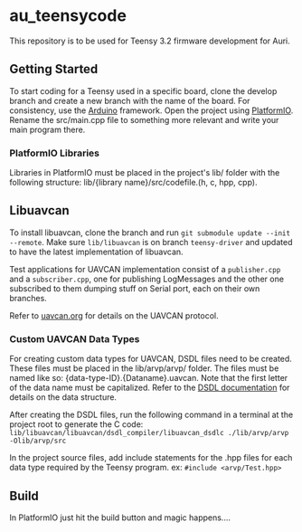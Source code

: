 # au_teensycode

This repository is to be used for Teensy 3.2 firmware development for Auri.

## Getting Started

To start coding for a Teensy used in a specific board, clone the develop branch and 
create a new branch with the name of the board. For consistency, use the [Arduino](http://arduino.cc)
framework. Open the project using [PlatformIO](http://platformio.org). Rename the src/main.cpp file to something
more relevant and write your main program there.

### PlatformIO Libraries

Libraries in PlatformIO must be placed in the project's lib/ folder with the following structure:
lib/{library name}/src/codefile.(h, c, hpp, cpp).

## Libuavcan

To install libuavcan, clone the branch and run `git submodule update --init --remote`.
Make sure `lib/libuavcan` is on branch `teensy-driver` and updated to have the latest
implementation of libuavcan.

Test applications for UAVCAN implementation consist of a `publisher.cpp`
and a `subscriber.cpp`, one for publishing LogMessages and the other one subscribed to
them dumping stuff on Serial port, each on their own branches.

Refer to [uavcan.org](http://uavcan.org) for details on the UAVCAN protocol.

### Custom UAVCAN Data Types

For creating custom data types for UAVCAN, DSDL files need to be created. These files
must be placed in the lib/arvp/arvp/ folder. The files must be named like so:
{data-type-ID}.{Dataname}.uavcan. Note that the first letter of the data name must
be capitalized. Refer to the [DSDL documentation](http://uavcan.org/Specification/3._Data_structure_description_language/) for details on
the data structure.

After creating the DSDL files, run the following command in a terminal at the project
root to generate the C code: 
`lib/libuavcan/libuavcan/dsdl_compiler/libuavcan_dsdlc ./lib/arvp/arvp -Olib/arvp/src`

In the project source files, add include statements for the .hpp files for each
data type required by the Teensy program. ex: `#include <arvp/Test.hpp>`

## Build

In PlatformIO just hit the build button and magic happens....
